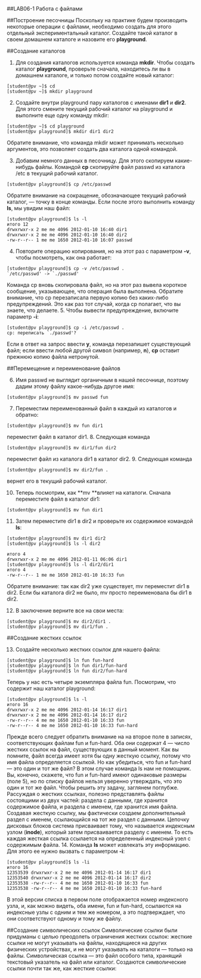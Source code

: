 ##LAB06-1 Работа с файлами

##Построение песочницы
Поскольку на практике будем производить некоторые операции с файлами, необходимо создать для этого отдельный экспериментальный каталог. Создайте такой каталог в своем домашнем каталоге и назовите его **playground**.

##Создание каталогов
1. Для создания каталогов используется команда **mkdir**. Чтобы создать каталог **playground**, проверьте сначала, находитесь ли вы в домашнем каталоге, и только потом создайте новый каталог:

```console
[student@pv ~]$ cd
[student@pv ~]$ mkdir playground
```

2. Cоздайте внутри playground пару каталогов с именами **dir1** и **dir2**. Для этого смените текущий рабочий каталог на playground и выполните еще одну команду mkdir:

```console
[student@pv ~]$ cd playground
[student@pv playground]$ mkdir dir1 dir2
```

Обратите внимание, что команда mkdir может принимать несколько аргументов, это позволяет создать два каталога одной командой.

3. Добавим немного данных в песочницу. Для этого скопируем какие-нибудь файлы. Командой **cp** скопируйте файл passwd из каталога /etc в текущий рабочий каталог.

```console
[student@pv playground]$ cp /etc/passwd 
```

Обратите внимание на сокращение, обозначающее текущий рабочий каталог, — точку в конце команды. Если после этого выполнить команду **ls**, мы увидим наш файл:

```console
[student@pv playground]$ ls -l
итого 12
drwxrwxr-x 2 me me 4096 2012-01-10 16:40 dir1
drwxrwxr-x 2 me me 4096 2012-01-10 16:40 dir2
-rw-r--r-- 1 me me 1650 2012-01-10 16:07 passwd
```

4. Повторите операцию копирования, но на этот раз с параметром **-v**, чтобы посмотреть, как она работает:

```console
[student@pv playground]$ cp -v /etc/passwd .
`/etc/passwd' -> `./passwd'
```

Команда cp вновь скопировала файл, но на этот раз вывела короткое сообщение, указывающее, что операция была выполнена. Обратите внимание, что cp перезаписала первую копию без каких-либо предупреждений. Это как раз тот случай, когда cp полагает, что вы знаете, что делаете. 
5. Чтобы вывести предупреждение, включите параметр **-i**:

```console
[student@pv playground]$ cp -i /etc/passwd .
cp: переписать `./passwd'?
```

Если в ответ на запрос ввести **y**, команда перезапишет существующий файл; если ввести любой другой символ (например, **n**), **cp** оставит прежнюю копию файла нетронутой.

##Перемещение и переименование файлов

6. Имя passwd не выглядит органичным в нашей песочнице, поэтому дадим этому файлу какое-нибудь другое имя:

```console
[student@pv playground]$ mv passwd fun
```

7. Переместим переименованный файл в каждый из каталогов и обратно:

```console
[student@pv playground]$ mv fun dir1
```

переместит файл в каталог dir1.
8. Следующая команда
```console
[student@pv playground]$ mv dir1/fun dir2
```

переместит файл из каталога dir1 в каталог dir2. 
9. Следующая команда

```console
[student@pv playground]$ mv dir2/fun .
```

вернет его в текущий рабочий каталог.

10. Теперь посмотрим, как **mv **влияет на каталоги. Сначала переместите файл в каталог dir1:
```console
[student@pv playground]$ mv fun dir1
```

11. Затем переместите dir1 в dir2 и проверьте их содержимое командой **ls**:

```console
[student@pv playground]$ mv dir1 dir2
[student@pv playground]$ ls -l dir2

итого 4
drwxrwxr-x 2 me me 4096 2012-01-11 06:06 dir1
[student@pv playground]$ ls -l dir2/dir1
итого 4
-rw-r--r-- 1 me me 1650 2012-01-10 16:33 fun
```

Обратите внимание: так как dir2 уже существует, mv переместит dir1 в dir2. Если бы каталога dir2 не было, mv просто переименовала бы dir1 в dir2. 

12. В заключение верните все на свои места:

```console
[student@pv playground]$ mv dir2/dir1 .
[student@pv playground]$ mv dir1/fun .
```

##Создание жестких ссылок

13. Cоздайте несколько жестких ссылок для нашего файла:

```console
[student@pv playground]$ ln fun fun-hard
[student@pv playground]$ ln fun dir1/fun-hard
[student@pv playground]$ ln fun dir2/fun-hard
```

Теперь у нас есть четыре экземпляра файла fun. Посмотрим, что содержит наш каталог playground:

```console
[student@pv playground]$ ls -l
итого 16
drwxrwxr-x 2 me me 4096 2012-01-14 16:17 dir1
drwxrwxr-x 2 me me 4096 2012-01-14 16:17 dir2
-rw-r--r-- 4 me me 1650 2012-01-10 16:33 fun
-rw-r--r-- 4 me me 1650 2012-01-10 16:33 fun-hard
```

Прежде всего следует обратить внимание на на второе поле в записях, соответствующих файлам fun и fun-hard. Оба они содержат 4 — число жестких ссылок на файл, существующих в данный момент. Как вы помните, файл всегда имеет хотя бы одну жесткую ссылку, потому что имя файла определяется ссылкой. Но как убедиться, что fun и fun-hard — это один и тот же файл? В этом случае команда ls нам не помощник. Вы, конечно, скажете, что fun и fun-hard имеют одинаковые размеры (поле 5), но по списку файлов нельзя уверенно утверждать, что это один и тот же файл. Чтобы решить эту задачу, заглянем поглубже.
Рассуждая о жестких ссылках, полезно представлять файлы состоящими из двух частей: раздела с данными, где хранится содержимое файла, и раздела с именем, где хранится имя файла. Создавая жесткую ссылку, мы фактически создаем дополнительный раздел с именем, ссылающийся на тот же раздел с данными. Цепочку дисковых блоков система присваивает тому, что называется индексным узлом (**inode**), который затем присваивается разделу с именем. То есть каждая жесткая ссылка ссылается на определенный индексный узел с содержимым файла.
14. Команда **ls** может извлекать эту информацию. Для этого ее нужно вызвать с параметром **-i**:

```console
[student@pv playground]$ ls -li
итого 16
12353539 drwxrwxr-x 2 me me 4096 2012-01-14 16:17 dir1
12353540 drwxrwxr-x 2 me me 4096 2012-01-14 16:17 dir2
12353538 -rw-r--r-- 4 me me 1650 2012-01-10 16:33 fun
12353538 -rw-r--r-- 4 me me 1650 2012-01-10 16:33 fun-hard
```

В этой версии списка в первом поле отображается номер индексного узла, и, как можно видеть, оба имени, fun и fun-hard, ссылаются на индексные узлы с одним и тем же номером, а это подтверждает, что они соответствуют одному и тому же файлу.

##Создание символических ссылок
Символические ссылки были придуманы с целью преодолеть ограничения жестких ссылок: жесткие ссылки не могут указывать на файлы, находящиеся на других физических устройствах, и не могут указывать на каталоги — только на файлы. Символическая ссылка — это файл особого типа, хранящий текстовый указатель на файл или каталог.
Создаются символические ссылки почти так же, как жесткие ссылки: